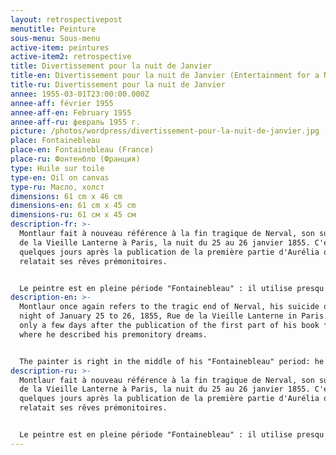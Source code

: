 ```yaml
---
layout: retrospectivepost
menutitle: Peinture
sous-menu: Sous-menu
active-item: peintures
active-item2: retrospective
title: Divertissement pour la nuit de Janvier
title-en: Divertissement pour la nuit de Janvier (Entertainment for a Night of January)
title-ru: Divertissement pour la nuit de Janvier
annee: 1955-03-01T23:00:00.000Z
annee-aff: février 1955
annee-aff-en: February 1955
annee-aff-ru: февраль 1955 г.
picture: /photos/wordpress/divertissement-pour-la-nuit-de-janvier.jpg
place: Fontainebleau
place-en: Fontainebleau (France)
place-ru: Фонтенбло (Франция)
type: Huile sur toile
type-en: Oil on canvas
type-ru: Масло, холст
dimensions: 61 cm x 46 cm
dimensions-en: 61 cm x 45 cm
dimensions-ru: 61 см x 45 см
description-fr: >-
  Montlaur fait à nouveau référence à la fin tragique de Nerval, son suicide Rue
  de la Vieille Lanterne à Paris, la nuit du 25 au 26 janvier 1855. C'était
  quelques jours après la publication de la première partie d'Aurélia où il
  relatait ses rêves prémonitoires.


  Le peintre est en pleine période "Fontainebleau" : il utilise presqu'exclusivement le couteau à palette et joue sur les superpositions des couches de couleurs différentes en grattant celles-ci. Les formes de couleurs vives semblent emprisonnées dans un monde noir d'encre.
description-en: >-
  Montlaur once again refers to the tragic end of Nerval, his suicide on the
  night of January 25 to 26, 1855, Rue de la Vieille Lanterne in Paris. It was
  only a few days after the publication of the first part of his book *Aurélia*
  where he described his premonitory dreams.


  The painter is right in the middle of his "Fontainebleau" period: he uses almost exclusively the palette knife and plays on the superimpositions of layers of different colors by scratching them. The brightly colored shapes seem trapped in an ink-black world.
description-ru: >-
  Montlaur fait à nouveau référence à la fin tragique de Nerval, son suicide Rue
  de la Vieille Lanterne à Paris, la nuit du 25 au 26 janvier 1855. C'était
  quelques jours après la publication de la première partie d'Aurélia où il
  relatait ses rêves prémonitoires.


  Le peintre est en pleine période "Fontainebleau" : il utilise presqu'exclusivement le couteau à palette et joue sur les superpositions des couches de couleurs différentes en grattant celles-ci. Les formes de couleurs vives semblent emprisonnées dans un monde noir d'encre.
---
```

